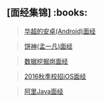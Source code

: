 <h2>[面经集锦] :books: </h2> 

> <a href="https://github.com/wuping5719/MyCNBlogs/blob/master/Reading-Notes/InterviewExperience/AndroidInterview.md">华超的安卓(Android)面经</a>

> <a href="https://github.com/wuping5719/MyCNBlogs/blob/master/Reading-Notes/InterviewExperience/CakeInterview.md">饼神(孟一凡)面经</a>

> <a href="https://github.com/wuping5719/MyCNBlogs/blob/master/Reading-Notes/InterviewExperience/DataMining.md">数据挖掘岗面经</a>

> <a href="https://github.com/wuping5719/MyCNBlogs/blob/master/Reading-Notes/InterviewExperience/iOSInterview.md">2016秋季校招iOS面经</a>

> <a href="https://github.com/wuping5719/MyCNBlogs/blob/master/Reading-Notes/InterviewExperience/AlibabaJavaInterview.md">阿里Java面经</a>
